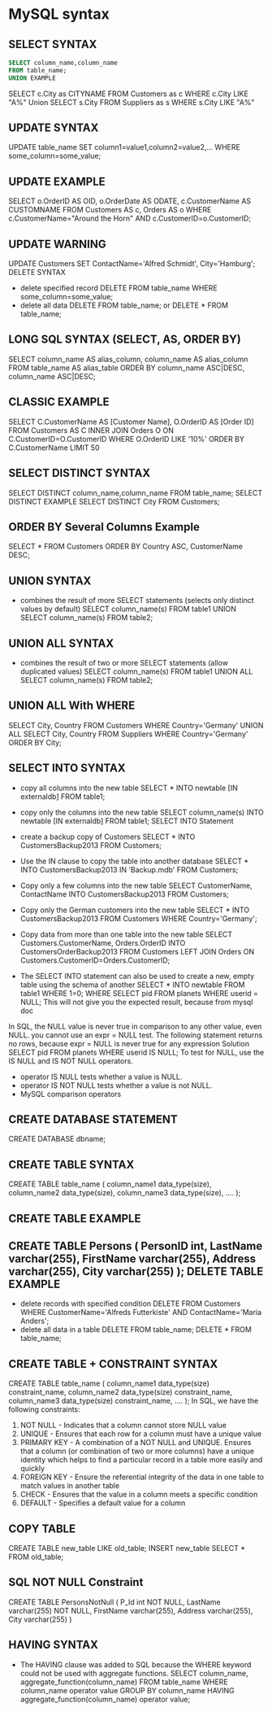 MySQL syntax
=====================

SELECT SYNTAX
---------------------
```sql
SELECT column_name,column_name
FROM table_name;
UNION EXAMPLE
```


SELECT c.City as CITYNAME FROM Customers as c WHERE c.City LIKE "A%"
Union 
SELECT s.City FROM Suppliers as s WHERE s.City LIKE "A%"

UPDATE  SYNTAX
---------------------
UPDATE table_name
SET column1=value1,column2=value2,...
WHERE some_column=some_value;

UPDATE  EXAMPLE
---------------------
SELECT o.OrderID AS OID, o.OrderDate AS ODATE, c.CustomerName AS CUSTOMNAME
FROM Customers AS c, Orders AS o
WHERE c.CustomerName="Around the Horn" AND c.CustomerID=o.CustomerID;

UPDATE  WARNING
---------------------

UPDATE Customers
SET ContactName='Alfred Schmidt', City='Hamburg';
DELETE SYNTAX

- delete specified record
DELETE FROM table_name WHERE some_column=some_value;   
- delete all data
DELETE FROM table_name; or DELETE * FROM table_name; 

LONG SQL SYNTAX (SELECT, AS, ORDER BY)
----------------------------------------------------
SELECT column_name AS alias_column, column_name AS alias_column
FROM table_name AS alias_table
ORDER BY column_name ASC|DESC, column_name ASC|DESC;

CLASSIC EXAMPLE
----------------------------------------------------
SELECT C.CustomerName AS [Customer Name], O.OrderID AS [Order ID]
FROM Customers AS C 
INNER JOIN Orders O
ON C.CustomerID=O.CustomerID
WHERE O.OrderID LIKE '10%'
ORDER BY C.CustomerName
LIMIT 50

SELECT DISTINCT SYNTAX
----------------------------------------------------
SELECT DISTINCT column_name,column_name
FROM table_name;
SELECT DISTINCT EXAMPLE
SELECT DISTINCT City FROM Customers;

ORDER BY Several Columns Example
----------------------------------------------------
SELECT * FROM Customers
ORDER BY Country ASC, CustomerName DESC;

UNION SYNTAX
--------------------------------------------------------------------------------------------
- combines the result of more SELECT statements (selects only distinct values by default)
SELECT column_name(s) FROM table1
UNION
SELECT column_name(s) FROM table2;

UNION ALL SYNTAX
----------------------------------------------------
- combines the result of two or more SELECT statements (allow duplicated values)
SELECT column_name(s) FROM table1
UNION ALL
SELECT column_name(s) FROM table2;

UNION ALL With WHERE
----------------------------------------------------
SELECT City, Country FROM Customers
WHERE Country='Germany'
UNION ALL
SELECT City, Country FROM Suppliers
WHERE Country='Germany'
ORDER BY City;

SELECT INTO SYNTAX
----------------------------------------------------
- copy all columns into the new table
SELECT *
INTO newtable [IN externaldb]
FROM table1;

- copy only the columns into the new table
SELECT column_name(s)
INTO newtable [IN externaldb]
FROM table1;
SELECT INTO Statement

- create a backup copy of Customers
SELECT *
INTO CustomersBackup2013
FROM Customers;

- Use the IN clause to copy the table into another database
SELECT *
INTO CustomersBackup2013 IN 'Backup.mdb'
FROM Customers;

- Copy only a few columns into the new table
SELECT CustomerName, ContactName
INTO CustomersBackup2013
FROM Customers;

- Copy only the German customers into the new table
SELECT *
INTO CustomersBackup2013
FROM Customers
WHERE Country='Germany';

- Copy data from more than one table into the new table
SELECT Customers.CustomerName, Orders.OrderID
INTO CustomersOrderBackup2013
FROM Customers
LEFT JOIN Orders
ON Customers.CustomerID=Orders.CustomerID;

- The SELECT INTO statement can also be used to create a new, empty table using the schema of another
SELECT *
INTO newtable
FROM table1
WHERE 1=0;
WHERE
SELECT pid FROM planets WHERE userid = NULL;
This will not give you the expected result, because from mysql doc

In SQL, the NULL value is never true in comparison to any other value, even NULL. you cannot use an expr = NULL test. The following statement returns no rows, because expr = NULL is never true for any expression
Solution
SELECT pid FROM planets WHERE userid IS NULL; 
To test for NULL, use the IS NULL and IS NOT NULL operators.
- operator IS NULL tests whether a value is NULL.
- operator IS NOT NULL tests whether a value is not NULL.
- MySQL comparison operators


CREATE DATABASE STATEMENT
---------------------------------
CREATE DATABASE dbname;

CREATE TABLE SYNTAX
---------------------------------
CREATE TABLE table_name
(
column_name1 data_type(size),
column_name2 data_type(size),
column_name3 data_type(size),
....
);

CREATE TABLE EXAMPLE
---------------------------------
CREATE TABLE Persons
(
PersonID int,
LastName varchar(255),
FirstName varchar(255),
Address varchar(255),
City varchar(255)
);
DELETE TABLE EXAMPLE
------------------------------------------------------------------
- delete records with specified condition
DELETE FROM Customers WHERE CustomerName='Alfreds Futterkiste' AND ContactName='Maria Anders';
- delete all data in a table
DELETE FROM table_name; 
DELETE * FROM table_name;

CREATE TABLE + CONSTRAINT SYNTAX
------------------------------------------------------------------
CREATE TABLE table_name
(
column_name1 data_type(size) constraint_name,
column_name2 data_type(size) constraint_name,
column_name3 data_type(size) constraint_name,
....
);
In SQL, we have the following constraints:
1. NOT NULL - Indicates that a column cannot store NULL value
2. UNIQUE - Ensures that each row for a column must have a unique value
3. PRIMARY KEY - A combination of a NOT NULL and UNIQUE. Ensures that a column (or combination of two or more columns) have a unique identity which helps to find a particular record in a table more easily and quickly
4. FOREIGN KEY - Ensure the referential integrity of the data in one table to match values in another table
5. CHECK - Ensures that the value in a column meets a specific condition
6. DEFAULT - Specifies a default value for a column

COPY TABLE
------------------------------------------------------------------
CREATE TABLE new_table LIKE old_table;
INSERT new_table SELECT * FROM old_table;

SQL NOT NULL Constraint
------------------------------------------------------------------
CREATE TABLE PersonsNotNull
(
P_Id int NOT NULL,
LastName varchar(255) NOT NULL,
FirstName varchar(255),
Address varchar(255),
City varchar(255)
)

HAVING SYNTAX
------------------------------------------------------------------
- The HAVING clause was added to SQL because the WHERE keyword could not be used with aggregate functions.
SELECT column_name, aggregate_function(column_name)
FROM table_name
WHERE column_name operator value
GROUP BY column_name
HAVING aggregate_function(column_name) operator value;

